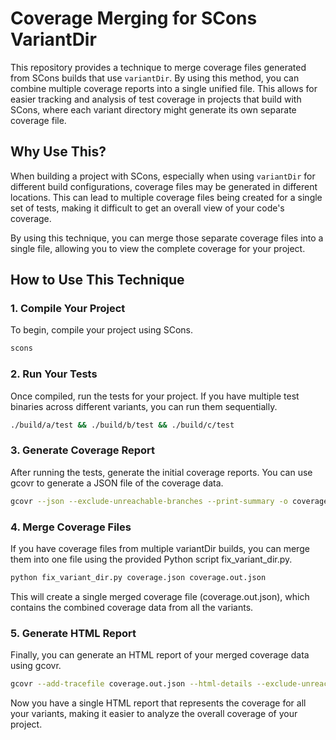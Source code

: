 # Coverage Merging for SCons VariantDir

This repository provides a technique to merge coverage files generated from SCons builds that use `variantDir`. By using this method, you can combine multiple coverage reports into a single unified file. This allows for easier tracking and analysis of test coverage in projects that build with SCons, where each variant directory might generate its own separate coverage file.

## Why Use This?

When building a project with SCons, especially when using `variantDir` for different build configurations, coverage files may be generated in different locations. This can lead to multiple coverage files being created for a single set of tests, making it difficult to get an overall view of your code's coverage.

By using this technique, you can merge those separate coverage files into a single file, allowing you to view the complete coverage for your project.

## How to Use This Technique

### 1. Compile Your Project
To begin, compile your project using SCons.

```bash
scons
```

### 2. Run Your Tests

Once compiled, run the tests for your project. If you have multiple test binaries across different variants, you can run them sequentially.

```bash
./build/a/test && ./build/b/test && ./build/c/test
```

### 3. Generate Coverage Report

After running the tests, generate the initial coverage reports. You can use gcovr to generate a JSON file of the coverage data.

```bash
gcovr --json --exclude-unreachable-branches --print-summary -o coverage.json
```

### 4. Merge Coverage Files

If you have coverage files from multiple variantDir builds, you can merge them into one file using the provided Python script fix_variant_dir.py.

```bash
python fix_variant_dir.py coverage.json coverage.out.json
```

This will create a single merged coverage file (coverage.out.json), which contains the combined coverage data from all the variants.

### 5. Generate HTML Report

Finally, you can generate an HTML report of your merged coverage data using gcovr.

```bash
gcovr --add-tracefile coverage.out.json --html-details --exclude-unreachable-branches --print-summary -o coverage.html
```

Now you have a single HTML report that represents the coverage for all your variants, making it easier to analyze the overall coverage of your project.

